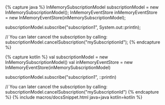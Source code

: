 {% capture java %}
InMemorySubscriptionModel subscriptionModel = new InMemorySubscriptionModel();
InMemoryEventStore inMemoryEventStore = new InMemoryEventStore(inMemorySubscriptionModel);

subscriptionModel.subscribe("subscription1", System.out::println);

// You can later cancel the subscription by calling:
subscriptionModel.cancelSubscription("mySubscriptionId");
{% endcapture %}

{% capture kotlin %}
val subscriptionModel = new InMemorySubscriptionModel()
val inMemoryEventStore = new InMemoryEventStore(inMemorySubscriptionModel)

subscriptionModel.subscribe("subscription1", ::println)

// You can later cancel the subscription by calling:
subscriptionModel.cancelSubscription("mySubscriptionId")
{% endcapture %}
{% include macros/docsSnippet.html java=java kotlin=kotlin %}